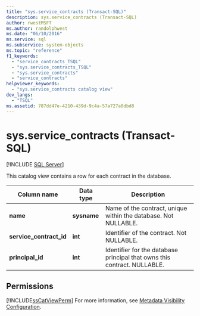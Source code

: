 ```yaml
---
title: "sys.service_contracts (Transact-SQL)"
description: sys.service_contracts (Transact-SQL)
author: rwestMSFT
ms.author: randolphwest
ms.date: "06/10/2016"
ms.service: sql
ms.subservice: system-objects
ms.topic: "reference"
f1_keywords:
  - "service_contracts_TSQL"
  - "sys.service_contracts_TSQL"
  - "sys.service_contracts"
  - "service_contracts"
helpviewer_keywords:
  - "sys.service_contracts catalog view"
dev_langs:
  - "TSQL"
ms.assetid: 787dd47e-4210-439d-9c4a-57a727a0dbd8
---
```

# sys.service_contracts (Transact-SQL)
[!INCLUDE [SQL Server](../../includes/applies-to-version/sqlserver.md)]

  This catalog view contains a row for each contract in the database.  
  
|Column name|Data type|Description|  
|-----------------|---------------|-----------------|  
|**name**|**sysname**|Name of the contract, unique within the database. Not NULLABLE.|  
|**service_contract_id**|**int**|Identifier of the contract. Not NULLABLE.|  
|**principal_id**|**int**|Identifier for the database principal that owns this contract. NULLABLE.|  
  
## Permissions  
 [!INCLUDE[ssCatViewPerm](../../includes/sscatviewperm-md.md)] For more information, see [Metadata Visibility Configuration](../../relational-databases/security/metadata-visibility-configuration.md).  
  
  
